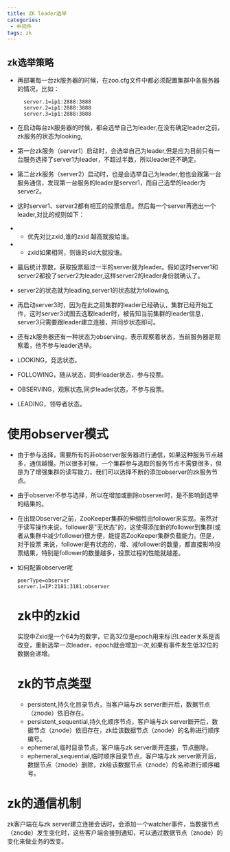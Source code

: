 ```yaml
---
title: ZK leader选举
categories:
 - 中间件
tags: zk
---
```


## zk选举策略
* 再部署每一台zk服务器的时候，在zoo.cfg文件中都必须配置集群中各服务器的情况，比如：
  ```
    server.1=ip1:2888:3888
    server.2=ip1:2888:3888
    server.3=ip1:2888:3888
  ```
* 在启动每台zk服务器的时候，都会选举自己为leader,在没有确定leader之前，zk服务的状态为looking,
* 第一台zk服务（server1）启动时，会选举自己为leader,但是应为目前只有一台服务选择了server1为leader，不超过半数，所以leader还不确定。
* 第二台zk服务（server2）启动时，也是会选举自己为leader,他也会跟第一台服务通信，发现第一台服务的leader是server1，而自己选举的leader为server2。
* 这时server1、server2都有相互的投票信息。然后每一个server再选出一个leader,对比的规则如下：  
  
 * * 优先对比zxid,谁的zxid 越高就投给谁。  
 * * zxid如果相同，则谁的sid大就投谁。  
  
* 最后统计票数，获取投票超过一半的server就为leader。假如这时server1和server2都投了server2为leader,这样server2的leader身份就确认了。
* server2的状态就为leading,server1的状态就为following,
* 再启动server3时，因为在此之前集群的leader已经确认，集群已经开始工作，这时server3试图去选取leader时，被告知当前集群的leader信息，server3只需要跟leader建立连接，并同步状态即可。
* 还有zk服务器还有一种状态为observing，表示观察着状态，当前服务器是观察着，他不参与leader选举。

* LOOKING，竞选状态。
* FOLLOWING，随从状态，同步leader状态，参与投票。
* OBSERVING，观察状态,同步leader状态，不参与投票。
* LEADING，领导者状态。

# 使用observer模式
* 由于参与选择，需要所有的非observer服务器进行通信，如果这种服务节点越多，通信越慢。所以很多时候，一个集群参与选取的服务节点不需要很多，但是为了增强集群的读写能力，我们可以选择不断的添加observer的zk服务节点。
* 由于observer不参与选择，所以在增加或删除observer时，是不影响到选举的结果的。
* 在出现Observer之前，ZooKeeper集群的伸缩性由follower来实现。虽然对于读写操作来说，follower是"无状态"的，这使得添加新的follower到集群(或者从集群中减少follower)很方便，能提高ZooKeeper集群负载能力。但是，对于投票 来说，follower是有状态的，增、减follower的数量，都直接影响投票结果，特别是follower的数量越多，投票过程的性能就越差。  
* 如何配置observer呢
  ```
  peerType=observer
  server.1=IP:2181:3181:observer
  ```

  # zk中的zkid
  实现中Zxid是一个64为的数字，它高32位是epoch用来标识Leader关系是否改变，重新选举一次leader，epoch就会增加一次,如果有事件发生低32位的数据会递增。

  # zk的节点类型
  * persistent,持久化目录节点，当客户端与zk server断开后，数据节点（znode）依旧存在。
  * persistent_sequential,持久化顺序节点，客户端与zk server断开后，数据节点（znode）依旧存在，zk给该数据节点（znode）的名称进行顺序编号。
  * ephemeral,临时目录节点，客户端与zk server断开连接，节点删除。  
  * ephemeral_sequential,临时顺序目录节点，客户端与zk server断开后，数据节点（znode）删除，zk给该数据节点（znode）的名称进行顺序编号。

 # zk的通信机制
 zk客户端在与zk server建立连接会话时，会添加一个watcher事件，当数据节点（znode）发生变化时，这些客户端会接到通知，可以通过数据节点（znode）的变化来做业务的改变。
 
